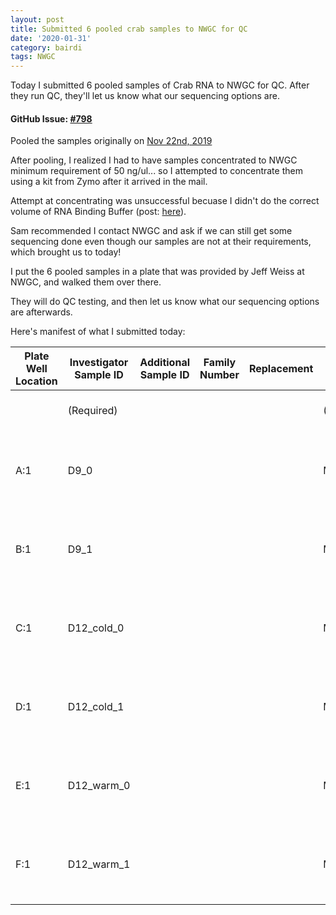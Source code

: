 ```yaml
---
layout: post
title: Submitted 6 pooled crab samples to NWGC for QC
date: '2020-01-31'
category: bairdi
tags: NWGC
---
```

Today I submitted 6 pooled samples of Crab RNA to NWGC for QC. After they run QC, they'll let us know what our sequencing options are. 

#### GitHub Issue: [#798](https://github.com/RobertsLab/resources/issues/798)

Pooled the samples originally on [Nov 22nd, 2019](https://grace-ac.github.io/pooled-6-new-samples/) 

After pooling, I realized I had to have samples concentrated to NWGC minimum requirement of 50 ng/ul... so I attempted to concentrate them using a kit from Zymo after it arrived in the mail. 

Attempt at concentrating was unsuccessful becuase I didn't do the correct volume of RNA Binding Buffer (post: [here](https://grace-ac.github.io/concentrate-test-pools/)). 

Sam recommended I contact NWGC and ask if we can still get some sequencing done even though our samples are not at their requirements, which brought us to today! 

I put the 6 pooled samples in a plate that was provided by Jeff Weiss at NWGC, and walked them over there.

They will do QC testing, and then let us know what our sequencing options are afterwards. 

Here's manifest of what I submitted today:     

| Plate Well Location | Investigator Sample ID | Additional Sample ID | Family Number | Replacement | Sex        | Date of Birth | Organism            | Race | Concentration (ng/uL) | Volume (uL) | RNA Quality Score    | Sample Source  | Type of Sample | Suspended In | Extraction Method                               | Certified for dbGaP | dbGaP ID | Investigator Last Name |
|---------------------|------------------------|----------------------|---------------|-------------|------------|---------------|---------------------|------|-----------------------|-------------|----------------------|----------------|----------------|--------------|-------------------------------------------------|---------------------|----------|------------------------|
|                     | (Required)             |                      |               |             | (Required) |               | (Required)          |      | (Required)            | (Required)  | (Required if RNAseq) |                | (Required)     | (Required)   |                                                 |                     |          | (Required)             |
| A:1                 | D9_0                   |                      |               |             | Male       |               | Chionoecetes bairdi |      | 15.7                  | 33          |                      | crab hemolymph | RNA            | TE           | Zymo Research: Quick-DNA/RNA Microprep Plus Kit |                     |          | Crandall               |
| B:1                 | D9_1                   |                      |               |             | Male       |               | Chionoecetes bairdi |      | 17.6                  | 33          |                      | crab hemolymph | RNA            | TE           | Zymo Research: Quick-DNA/RNA Microprep Plus Kit |                     |          | Crandall               |
| C:1                 | D12_cold_0             |                      |               |             | Male       |               | Chionoecetes bairdi |      | 24.9                  | 33          |                      | crab hemolymph | RNA            | TE           | Zymo Research: Quick-DNA/RNA Microprep Plus Kit |                     |          | Crandall               |
| D:1                 | D12_cold_1             |                      |               |             | Male       |               | Chionoecetes bairdi |      | 26                    | 33          |                      | crab hemolymph | RNA            | TE           | Zymo Research: Quick-DNA/RNA Microprep Plus Kit |                     |          | Crandall               |
| E:1                 | D12_warm_0             |                      |               |             | Male       |               | Chionoecetes bairdi |      | 26                    | 33          |                      | crab hemolymph | RNA            | TE           | Zymo Research: Quick-DNA/RNA Microprep Plus Kit |                     |          | Crandall               |
| F:1                 | D12_warm_1             |                      |               |             | Male       |               | Chionoecetes bairdi |      | 24.4                  | 33          |                      | crab hemolymph | RNA            | TE           | Zymo Research: Quick-DNA/RNA Microprep Plus Kit |                     |          | Crandall               |
